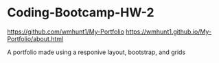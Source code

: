# Coding-Bootcamp-HW-2

https://github.com/wmhunt1/My-Portfolio
https://wmhunt1.github.io/My-Portfolio/about.html

A portfolio made using a responive layout, bootstrap, and grids